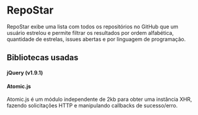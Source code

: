 # RepoStar

RepoStar exibe uma lista com todos os repositórios no GitHub que um usuário estrelou e permite filtrar os resultados por ordem alfabética, quantidade de estrelas, issues abertas e por linguagem de programação.

## Bibliotecas usadas

#### jQuery (v1.9.1)

#### Atomic.js
Atomic.js é um módulo independente de 2kb para obter uma instância XHR, fazendo solicitações HTTP e manipulando callbacks de sucesso/erro.
